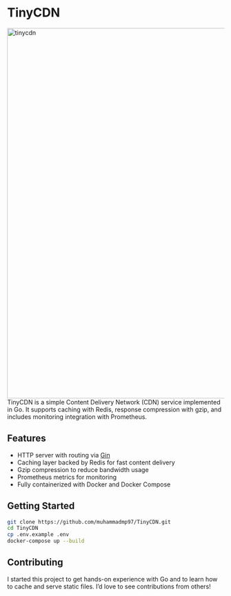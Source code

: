 # TinyCDN
<img width="2254" height="860" alt="tinycdn" src="https://github.com/user-attachments/assets/2c5884a7-a26e-4c5f-bec0-76773d712fff" />
TinyCDN is a simple Content Delivery Network (CDN) service implemented in Go. It supports caching with Redis, response compression with gzip, and includes monitoring integration with Prometheus.

## Features
- HTTP server with routing via [Gin](https://github.com/gin-gonic/gin)
- Caching layer backed by Redis for fast content delivery
- Gzip compression to reduce bandwidth usage
- Prometheus metrics for monitoring
- Fully containerized with Docker and Docker Compose

## Getting Started
```sh
git clone https://github.com/muhammadmp97/TinyCDN.git
cd TinyCDN
cp .env.example .env
docker-compose up --build
```

## Contributing
I started this project to get hands-on experience with Go and to learn how to cache and serve static files. I’d love to see contributions from others!
